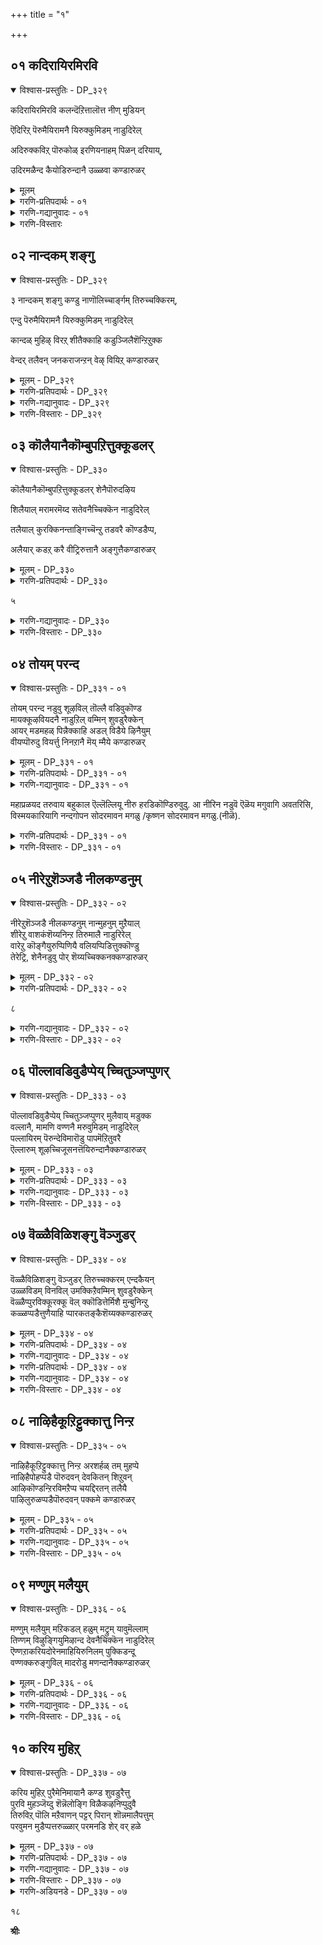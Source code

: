 +++
title = "१"

+++

## ०१ कदिरायिरमिरवि
<details open><summary>विश्वास-प्रस्तुतिः - DP_३२९</summary>

कदिरायिरमिरवि कलन्दॆऱित्तालॊत्त नीण् मुडियन्

ऎदिरिऱ् पॆरुमैयिरामनै यिरुक्कुमिडम् नाडुदिरेल्

अदिरुक्कविऱ् पॊरुकोळ् इरणियनाहम् पिळन् दरियाय्,

उदिरमळैन्द कैयोडिरुन्दानै उळ्ळवा कण्डारुळर्
</details>

<details><summary>मूलम्</summary>

कदिरायिरमिरवि कलन्दॆऱित्तालॊत्त नीण् मुडियन्

ऎदिरिऱ् पॆरुमैयिरामनै यिरुक्कुमिडम् नाडुदिरेल्

अदिरुक्कविऱ् पॊरुकोळ् इरणियनाहम् पिळन् दरियाय्,

उदिरमळैन्द कैयोडिरुन्दानै उळ्ळवा कण्डारुळर्
</details>

<details><summary>गरणि-प्रतिपदार्थः - ०१</summary>

कदिर्= \(असङ्ख्यातवाद\) किरणगळुळ्ळ, आयिरम्= साविर, इरवि= सूर्यरुगळु, कलन्दु= ऒट्टिगॆ कूडि, ऎरित्ताल्= ज्वलिसिदरॆ, \(हेगो अदक्कॆ\), ऒत्त \(समनाद\), नीळ्= बहळ उन्नतवाद, मुडियन्= शिरस्सु \(रूप\)वुळ्ळवनू, ऎदिर्= पोटि, इल्= इल्लद,पॆरुमै= हिरिमॆयुळ्ळवनू, आद, इरामनै= रामनन्नू, अवनु, इरुक्कुम्= रिउव, इडम्= स्थळवन्नू, नाडुदिरेल्= हुडुकुविरादरॆ, अदिरुम्= घल्घलिसुव, कऴिल्= कालिन गॆज्जॆगळन्नु, पॊरु= होराडुवन्थ, \(शक्तिपूर्णवाद\), तोळ्=तोळुगळुळ्ळ, इरणियन्= हिरण्यकशिपुविन, आहम्= ऎदॆयन्नु, पिळन्द= सीळिहाकिद, अरि= नरहरि, आय्= आगि, उदिरम्= \(अवन\)रक्तवन्नु, अळैन्द= अळॆद, कैयोडु= कैगळिन्द, इरुन्दानै= इद्दवनन्नु\(आगि\), उळ्ळ= वास्तववागि, आ= आत्मदल्लि \(आश्चर्यपट्टु\), कण्डार्= कण्डुकॊण्डवरु, उळर्= इद्दारॆ.
</details>

<details><summary>गरणि-गद्यानुवादः - ०१</summary>

असङ्ख्यातवाद किरणगळुळ्ळ साविर सूर्यरुगळु ऒट्टिगॆ कूडि ज्वलिसिदरॆ हेगो अदक्कॆ समनाद उन्नतवाद शिरस्सु \(रूप\) वुळ्ळवनू, पोटि\(साटि\)यिल्लद हिरिमॆयुळ्ळवनू आद श्रीरामनन्नू अवनिरुव स्थळवन्नू हुडुकुविरादरॆ, घल्घलिसुव वीरनादद काल्गॆज्जॆगळन्नु होराडुवन्थ शक्तिपूर्णवाद तोळुगळन्नू उळ्ळ हिरण्यकशिपुविन ऎदॆयन्नु बगॆद \(सीळिद\) नरहरियागि अवन रक्तवन्नळॆद कैगळिन्द इद्दवनन्नागि वास्तववागि आत्मदल्लि आश्चर्यदिन्द कण्डुकॊण्डवरु इद्दारॆ.
</details>

<details><summary>गरणि-विस्तारः</summary>

रामनेनु? नरहरियेनु? रामने नरहरि; नरहरिये राम, इब्बरू ऒन्दे. ऎरडु अवतारगळू ऒब्बने भगवन्तनवु. हागॆये ऒन्दॊन्दु अवतारवु ऒब्ब भगवन्तन रूपविशेषवे. भगवन्त ऒब्बने.उळिदवरु अवनन्नु नानारूपगळल्लि कण्डु अरितु हेळुत्तारॆ. ई वेदवाक्यद सत्यवन्नु आऴ्वाररू इल्लि सारिद्दारॆ.

श्रीरामनो अप्रतिम तेजस्वि . साविर सूर्यरु एककालदल्लि तॊळगि बॆळगिदरॆ, अवर तेजस्सिन ऒट्टु राशियॆल्ला श्रीरामन दिव्य तेजस्सिगॆ समनागदु. रमनु शान्तमूर्ति, सत्यपराक्रम. अवनिगॆ साटि दैववे इल्ल. सामान्यर नडुवॆ सामान्यनन्तॆ इद्दु नडॆदुकॊण्डु ,सत्यवाक्यपरिपालनॆ माडुत्ता तन्न हिरिमॆयन्नु शाश्वतवागि नॆलॆगॊळिसिदवनु श्रीराम.

नरहरियादरो महा उग्ररूपि; अष्टे शान्तनू हौदु. दुष्टनाद हिरण्यकशिपुविगॆ उग्रयमस्वरूपिये. अवनन्नु तन्न तॊडॆय मेलॆये इट्टुकॊण्डु तन्न उगुरुगळिन्दले अवन हॊट्टॆ बगॆदु, अवन हुट्टन्नु अडगिसिद कराळ मूर्ति\! आगले भक्तनाद प्रह्लादनिगॆ अभयवन्नित्त महाकृपासिन्धुवू आ नरहरिये.

भगवन्त तेजस्विगळल्लॆल्ला परमतेजस्वि. श्रीरामचन्द्रनन्तॆ. पराक्रमिगळल्लि नरहरियन्तॆ अमॊत पराक्रमि. हीगॆये भगवन्तन ऒन्दॊन्दु अवतारदल्लू ऒन्दॊन्दु गुणद पारम्यवन्नु नावु कण्डुकॊळ्ळलु साध्य.

आऴ्वाररॆन्नुत्तारॆ- “श्रीरामनन्नू, अवनॆल्लिरुवनॆम्बुदन्नू हुडुकुविरेनु? आ रामने हिन्दॊन्दु कालदल्लि स्वयं नरहरियागि हिरण्यकशिपुविन रक्तवन्नु तन्न कैगळिन्दले अळॆदु सूरॆगॊण्डवनु. रामनू नरहरियू ऒन्दे ऎन्दु वास्तववागि कण्डुकॊण्डवरिद्दारॆ. अवरु \(आ भगवन्तनु\) तन्तम्म हृदयदल्लिये नॆलॆसिद्दारॆन्दू प्रत्यक्षवागि, अनुभवपूर्वकवागि कण्डुकॊण्डवरिद्दारॆ. अन्थवर अनुभववन्नू ज्ञानवन्नू अवरन्तॆ नडॆयुत्ता, गळिसिदल्लिये कण्डुकॊळ्ळि

</details>

## ०२ नान्दकम् शङ्गु
<details open><summary>विश्वास-प्रस्तुतिः - DP_३२९</summary>

३ नान्दकम् शङ्गु कण्डु नाणॊलिच्चार्ङ्गम् तिरुच्चक्किरम्,

एन्दु पॆरुमैयिरामनै यिरुक्कुमिडम् नाडुदिरेल्

कान्दळ् मुहिऴ् विरऱ् शीतैक्काहि कडुञ्जिलैशॆन्ऱिऱुक्क

वेन्दर् तलैवन् जनकराजन्ऱन् वेऴ् वियिऱ् कण्डारुळर्
</details>

<details><summary>मूलम् - DP_३२९</summary>

३ नान्दकम् शङ्गु कण्डु नाणॊलिच्चार्ङ्गम् तिरुच्चक्किरम्,

एन्दु पॆरुमैयिरामनै यिरुक्कुमिडम् नाडुदिरेल्

कान्दळ् मुहिऴ् विरऱ् शीतैक्काहि कडुञ्जिलैशॆन्ऱिऱुक्क

वेन्दर् तलैवन् जनकराजन्ऱन् वेऴ् वियिऱ् कण्डारुळर्

</details>

<details><summary>गरणि-प्रतिपदार्थः - DP_३२९</summary>

नान्दकम्= नन्दकवॆम्ब खड्गवन्नू, शङ्गु= पाञ्चजन्यवॆम्ब शङ्खवन्नू, शण्डु= कौमोदकी ऎम्ब गदॆयन्नू, नाण्=बिल्लिन हुरि, ऒलि= ठेङ्कार माडुव, चार्ङ्गम्= शार्ङ्गवॆम्ब बिल्लन्नू, तिरु=श्रेष्ठवाद \(पवित्रवाद\), चक्किरम्= सुदर्शनवॆम्ब चक्रवन्नू, एन्दु= कैयल्लि धरिसिद, पॆरुमै= हिरिमॆयन्नुळ्ळ, इरामनै=रामनन्नु\(अवनु\), इरुक्कुम्= इरुव, इडम्= स्थळवन्नु, नाडुदिर्= हुडुकुविरा, एलस्वागत. कान्दळ् मुहिऴ् =कॆन्दावरॆ मुकुळ\(मॊग्गु\)दन्तॆ, विरल्= माटवाद बॆरळुगळुळ्ळ, शीतैक्काहि= सीतॆगोस्करवागि, वेन्दर्= राजरुगळ, तलैवन्= राजनाद, जनकराजन् तन्= जनक माहाराजन, वेऴ् वियिल्= यज्ञदल्लि, शॆन्ऱु= होगि, कडु=बहळ कष्टकॊडुव, शिलै= बिल्लन्नु, इऴुक्क= मुरियुवुदन्नु \(मुरिदद्दन्नु\), कण्डार्= कण्णारकण्डवरु, उळर्= इद्दारॆ.
</details>

<details><summary>गरणि-गद्यानुवादः - DP_३२९</summary>

नन्दकवॆम्ब खड्गवन्नू पाञ्चजन्यवॆम्ब शङ्खवन्नू कौमोदकी ऎम्ब गदॆयन्नू बिल्लिन हुरि ठेङ्कार माडुव शार्ङ्गवॆम्ब बिल्लन्नू, पवित्रवाद सुदर्शनवॆम्ब चक्रवन्नू कैयल्लि धरिसिद हिरिमॆयन्नुळ्ळ रामनन्नू अवनिरुव स्थळवन्नू हुडुकुविरा? \(निमगॆ\) स्वागत कॆन्दावरॆय मॊग्गिनन्तॆ \(अन्दवाद मत्तु माटवाद\) बॆरळुगळुळ्ळ सीतॆगोस्करवागि, राजर राजनाद जनकमहाराजन यज्ञदल्लि होगि, कडु कष्टकॊडुव बिल्लन्नु मुरिदिद्दन्नु कण्णार कण्डवरु इद्दारॆ.\(2\)
</details>

<details><summary>गरणि-विस्तारः - DP_३२९</summary>

शङ्ख, चक्र,गदॆ मत्तु खड्ग- इवु पञ्चायुधगळु. क्रमवागि पाञ्चजन्य, सुदर्शन, शार्ङ्ग, कौमोदकि, नन्दक- ई हॆसरुगळुळ्ळ पञ्चायुधगळु महाविष्णुविनवु. नारायण ऎम्ब महाविष्णु धरिसिरुव दिव्यायुधगळु इवे.

४

श्रीरामनादरो नररूपि. सामान्य मानवनन्तॆ हुट्टि,बॆळॆदु हागॆये नडॆदुकॊण्ड महाप्रभु राम. अवन आयुधवॆन्दरॆ ऒन्दे बिल्लु. अदक्कागिये अवनन्नु “कोदण्डराम” ऎनुत्तारॆ. श्रीरामनिगॆ एकपत्नियन्तॆ एकायुधवे.

आऴ्वाररु महाविष्णुविन अवतार स्वरूपियाद श्रीआमनन्नु काणुववरिगू अवनिरुव स्थळवन्नु हुडुकुववरिगू सुस्वागत कोरुत्तारॆ. जनक महाराजन यज्ञशालॆयन्नु प्रवेशिसि, अल्लिद्द शिवधनुस्सन्नु श्रीराम मुरिदिद्दन्नु नोडिदवरिद्दारॆ. आद्दरिन्दन असाधारण सामर्थ्यवन्नू अवन विशिष्ट अवतार स्वरूपवन्नू नम्बतक्कद्दे. कण्डवर अनुभववन्नु तिळिदु, अवर उपदेशवन्नु पडॆदु, रामनन्नु कण्डु, सेवॆ माडि कृतार्थरागतक्कद्दु.

</details>

## ०३ कॊलैयानैकॊम्बुपऱित्तुक्कूडलर्
<details open><summary>विश्वास-प्रस्तुतिः - DP_३३०</summary>

कॊलैयानैकॊम्बुपऱित्तुक्कूडलर् शेनैपॊरुदऴिय

शिलैयाल् मरामरमॆय्द सतेवनैच्चिक्कॆन नाडुदिरेल्

तलैयाल् कुरक्किनन्ताङ्गिच्चॆन्ऱु तडवरै कॊण्डडैप्प,

अलैयार् कडऱ् करै वीट्रिरुत्तानै अङ्गुत्तैकण्डारुळर्

</details>

<details><summary>मूलम् - DP_३३०</summary>

कॊलैयानैकॊम्बुपऱित्तुक्कूडलर् शेनैपॊरुदऴिय

शिलैयाल् मरामरमॆय्द सतेवनैच्चिक्कॆन नाडुदिरेल्

तलैयाल् कुरक्किनन्ताङ्गिच्चॆन्ऱु तडवरै कॊण्डडैप्प,

अलैयार् कडऱ् करै वीट्रिरुत्तानै अङ्गुत्तैकण्डारुळर्

</details>

<details><summary>गरणि-प्रतिपदार्थः - DP_३३०</summary>

कॊलै= कॊल्लुवुदक्कागिये \(नुग्गिबन्द\), यानै= आनॆय कॊम्बु=दन्तगळन्नु, पऱित्तु= मुरिदु हाकि, कूडलर्= कूडबारदवर, शेनै=सेनॆयन्नु, अऴिय= सायुवन्तॆ, पॊरुदु= युद्धमाडि\(होराडि\), शिलैयाल्= बिल्लिनिन्द, मरामरम्=सालवृक्षगळन्नु, ऎय्द= \(बाणवन्नु बिट्टु\) कॆडविद, तेवनै=देवनन्नु, चिक्कॆन= कष्टपट्टु, नाडुदिर्= हुडुकुविरा? एल्= \(निमगॆ\) सुस्वागत, कुरङ्गु= वानरर, इनम्= कुलवॆल्ल, तड= बहळ दॊड्डदाद, अरै= बण्डॆगळन्नु, तलैयाल्= तलॆय मेलॆ, रौङ्गि= हॊत्तु, कॊण्डु= तॆगॆदुकॊण्डु, शॆन्ऱु= होगि, अडैप्प= तुम्बिद\(अडकिद\), अलै= अलॆगळु, आर्= तुम्बिरुव, कडल्= कडलिन, करै= दडदल्लि, वीट्रिरुन्दानै= तङ्गिद्दवनन्नु

अङ्गुत्तै= आ स्थळदल्लिये, कण्डार्= कण्डवरु, उळर्= इद्दारॆ.
</details>

५

<details><summary>गरणि-गद्यानुवादः - DP_३३०</summary>

कॊल्लुवुदक्कागिये नुग्गि बन्द आनॆय दन्तगळन्नु मुरिदु हाकि कूडबारदवराद मल्लर सेनॆयु नाशवागुवन्तॆ होराडि, बिल्लिनिन्द बाणवन्नु बिट्टु सालवृक्षगळन्नु उरुडिसिद देवनन्नु कष्टपट्टु हुडुकुविरा? निमगॆ स्वागत. कपिगळ कुलवॆल्ल दॊड्डदॊड्ड बण्डॆगळन्नु तलॆय मेलॆ हॊत्तु तॆगॆदुकॊण्डु होगि अडकिद, अलॆगळु तुम्बिद कडलिन करॆयल्लि तङ्गिद्दवनन्नु आ स्थळदल्लिये कण्डवरु इद्दारॆ.\(3\)
</details>

<details><summary>गरणि-विस्तारः - DP_३३०</summary>

आनॆय दन्तवन्नु मुरिदद्दू, कूडबारदवराद ऎन्दरॆ कडु शत्रुगळाद मल्लर सेनॆयन्नु निर्मूलगॊळिसिद्दू कृष्णावतारद प्रसङ्गगळु. ऒन्दे बाणदिन्द एळु सालवृक्षगळन्नु हॊडॆदुहाकिद्दु रामावतारद प्रसङ्ग. ऎरडन्नू ऒट्टु माडि हेळिरुवुदर अभिप्राय ऎरडु अवतारगळू ऒब्बने दैवद लीलाविशेषगळु ऎन्दु मनवरिकॆ माडिकॊडुवुदक्कॆ अल्लदॆ, इदन्नु मेलिन्द मेलॆ हेळि मनस्सिनल्लि उळियबहुदाद संशयगळन्नु तॊडॆदुहाकुवुदक्कागि.

प्रसङ्गदल्लि बरुव आनॆ,कुवलयापीड ऎम्बुदु अदो बहळ बलिष्ठवाद रोषद प्राणि. अदक्कॆ शिक्षण कॊट्टद्दु हागॆ. अदर मावटिगनु कंसन आप्तरल्लि ऒब्ब. कंसन आज्ञानुवर्तियागि, कुवलयापीडवन्नु हत्तिहोगि हॆब्बागिलिनल्ले कृष्णन मेलॆ रोषदिन्द अदन्नु नुग्गिसि अवनन्नु कॊन्दुबिडुवुदु उद्देश.आदरॆ अदु सफलवागलिल्ल. अदक्कॆ बदलागि कुवलयापीडवु तन्नदन्तवन्नु कळॆदुकॊण्डु, सत्तितु. मावटिगनिगू अदे गति बन्तु.

मल्लरल्लि मुख्यवादवरु ऐवरु. अवरू कंसन आप्तरु. नुरित मल्लरु.कंसनिन्द प्रेरितरागि, बालकराद बलरामकृष्णर मेलॆ मल्लयुद्धक्कॆ तॊडगि, अवरिब्बरिन्द ऎल्लरू हतरादरु. बाहुबलवन्नु कण्णार कैयार तोरिसि, अप्रतिम वीरनॆन्निसिकॊण्डवनु कृष्ण.

रामनादरो तन्न तोळिन सामर्थ्यवन्नु कैचळकवन्नू तन्न कोदण्डदल्लि तॊट्ट बाणद प्रयोगदिन्द जगत्तिगे विस्मयवन्नुण्टु माडिदनु. ऒन्दु बाणदिन्दले एळु सालवृक्षगळन्नु मुरिदुहाकिदनु.

ई विस्मयकारक सामर्थ्यवन्नु तोरिसतक्क भगवन्तनन्नु अवनिरुव स्थळवन्नू दृढनिश्चयदिन्द श्रद्धाभक्तिगळिन्द कण्डुकॊळ्ळलु आशॆयुळ्ळवरॆल्लरन्नू आऴ्वाररु स्वागतिसुत्तारॆ.

अडगलारद, भोर्गरॆयुव अलॆगळुळ्ळ कडलन्नु अडगिसलॆन्दु

६

श्रीरामनु आ कडल करॆयल्ले मूरुदिनगळ काल दर्भशयन माडिद बळिक,नम्रनागि बन्द समुद्रराजन प्रार्थनॆयन्तॆ, कपिगळिन्द समुद्रक्कॆ सेतुवॆ कट्टिसिद अद्भुतकारियॆनिसिद. आ स्थळदल्ले, रामनन्नु कण्डवरु इद्दारॆ\! ऎन्द बळिक,अवर मातन्नु नम्बबेकु. अदरन्तॆ नडॆदुकॊळ्ळबेकु. हीगॆ, भगवन्तन दिव्यसन्दर्शन तप्पदॆ लभिसुवुदु.
</details>

## ०४  तोयम् परन्द

<details open><summary>विश्वास-प्रस्तुतिः - DP_३३१ - ०१</summary>

तोयम् परन्द नडुवु शूऴविल् तॊल्लै वडिवुकॊण्ड  
मायक्कूऴवियदनै नाडुऱिल् वम्मिन् शुवडुरैक्केन्  
आयर् मडमहळ् पिन्नैक्काहि अडल् विडैये ऴिनैयुम्  
वीयप्पॊरुदु वियर्त्तु निनऱानै मॆय् म्मैये कण्डारुळर्
</details>

<details><summary>मूलम् - DP_३३१ - ०१</summary>

तोयम् परन्द नडुवु शूऴविल् तॊल्लै वडिवुकॊण्ड  
मायक्कूऴवियदनै नाडुऱिल् वम्मिन् शुवडुरैक्केन्  
आयर् मडमहळ् पिन्नैक्काहि अडल् विडैये ऴिनैयुम्  
वीयप्पॊरुदु वियर्त्तु निनऱानै मॆय् म्मैये कण्डारुळर्
</details>

<details><summary>गरणि-प्रतिपदार्थः - DP_३३१ - ०१</summary>

तॊल्लै= बहु पुरातनकालदल्लि, परन्द= ऎल्लॆल्लियू हरडिरुव, तोयम्= नीरिन, नडुवु= नडुवॆ, शूऴविल्= अवतारदल्लि,वडिवुकॊण्ड= रूपवॆत्तिद, मायम्= विस्मयकारियाद, कुऴवि= शिशुवाद, अदनै= अदन्नु, नाडुऱिल्= हुडुकुविरादरॆ, वम्मीन्= बन्निरि; शुवडु= उपायवन्नु, गुरुतन्नु, उरैक्केन्= हेळुत्तेनॆ. अयर्= गोवळर, मडम्= चॆलुवॆयाद, महळ्= मगळाद, पिन्नैक्कू= नप्पिन्नैतायि\(सत्यळिगागि\) आहि=आगि, अडल्= बलिष्ठवाद, विडै= वृषभगळु, एऴिनैयुम्=एळन्नू, वीय=अळॆयुवन्तॆ, पॊरुदु=होराडि, वियर्त्तु= बॆवरि, निन्ऱानै= निन्तवनन्नु, मॆय् म्मैयो= सत्यवगिये, कण्डार्=नोडिदवरु, उळर्=इद्दारॆ.
</details>

<details><summary>गरणि-गद्यानुवादः - DP_३३१ - ०१</summary>

बहु पुरातनकालदल्लि ऎल्लॆल्लियू हरडिरुव नीरिन नडुवॆ अवतरिसि रूपवॆत्तिद विस्मयकारियाद शिशुवन्नु हुडुकुविरादरॆ बन्निरि;उपायवन्नु \(गुरुतन्नु\)हेळुत्तेनॆ. चॆलुवॆयाद गोवळर मगळाद सत्यळिगागि \(नप्पिन्नैरायि\) बलिष्ठवाद एळु वृषभगळन्नू अळियुवन्तॆ होराडि बॆवॆतु निन्तिरुववनन्नु निश्चयवागियू कण्डवरिद्दारॆ.\(4\)
</details>

महाप्रळयद तरुवाय बहुकाल ऎल्लॆल्लियू नीरु हरडिकॊण्डिरुवुदु. आ नीरिन नडुवॆ ऎळॆय मगुवागि अवतरिसि, विस्मयकारियागि नन्दगोपन सोदरमावन मगळु /कृष्णन सोदरमावन मगळु.\(नीळॆ\).

<details><summary>गरणि-प्रतिपदार्थः - DP_३३१ - ०१</summary>

श्रीभूदेवि मनोहरः- \(निळा\) आदरॆ सत्राजिताख्यन मगळु सत्यॆ- सत्यभाम \(आण्डाळ्\) कृष्णन पत्नियरल्लि अष्टमहिषिगळु हॆच्चॆन्दू अदरल्लू भक्तरूपा=रुक्मिणि. प्रेम-सत्यभामॆ इब्बरे हॆच्चॆन्दु भागवतदल्लि विदित. आदरॆ उत्तर भारतदल्लि राधाकृष्णरन्ने \(............\) अन्नुत्तारॆ.
</details>

<details><summary>गरणि-विस्तारः - DP_३३१ - ०१</summary>

७

आलद ऎलॆय मेलॆ मलगिरुववनु भगवन्त. सृष्टियॆल्लवन्नू लयगॊळिसिद बळिकवू उळियुववनु अवनॊब्बने. अवने सत्या. अवने शाश्वत. अवने अनन्त. अवने सर्वशक्त. याव समयदल्लि \(याव रूपबेकॆन्दरॆ अदन्नु धरिसबल्ल\) अवताररूपियागबल्ल. आ भगवन्तन ऎल्ल अवतारगळ उद्देशवू ऒन्दे. दुष्तशिक्षण, शिष्ट रक्षण भूभार हरण.

आऴ्वाररु हेळुत्तारॆ- “अनन्तनू शाश्वतवू आद स्वामियन्नु हुडुकुववरे, इल्लि बन्नि. निमगॆ ऒन्दु उपायवन्नु तिळिसुत्तेनॆ. अदन्नु गमनदल्लिट्टुकॊण्डु नीवु नडॆदिरादरॆ, निम्म गुरियन्नु मुट्टुवुदरल्लि सन्देहविल्ल. भगवन्तनन्नु ऒन्दल्ल ऒन्दु अवतार रूपदल्लि कण्डवरिद्दारॆ. अवन लीलाविनोदगळन्नु कण्णार कण्डु नलिदाडिदवरिद्दारॆ. अवर दारियन्नु नीवू हिडिदिरदरॆ, निमगू आ शाश्वतन दर्शन लभिसुवुदु.” भगवन्तनिगागि कातुरगॊण्डरॆ, अवनु तप्पदॆ लभिसुवनु.

श्रीकृष्णनु एळु गूळिगळ ऎदुरु ऒब्बने निन्तु, होराडि, अवुगळन्नु पळगिसि, बिगिदु, अदर वीर्यशुल्कवाद “सत्यॆ” ऎम्ब चॆलुवॆयन्नु मदुवॆयादनु. आ परि होराडुवाग भगवन्त बहळवागि बॆवतु निन्तनल्ला ऎम्ब कोमल अनुकम्पवन्नु आऴ्वाररु इल्लि व्यक्तपडिसुत्तारॆ.
</details>

## ०५  नीरेऱुशॆञ्जडै नीलकण्डनुम्

<details open><summary>विश्वास-प्रस्तुतिः - DP_३३२ - ०२</summary>

नीरेऱुशॆञ्जडै नीलकण्डनुम् नान्मुहनुम् मुऱैयाल्  
शीरेऱु वाशकंशॆय्यनिन्ऱ तिरुमालै नाडुरिरेल्  
वारेऱु कॊङ्गैयुरुप्पिणियै वलियप्पिडित्तुक्कॊण्डु  
तेरेट्रि, शेनैनडुवु पोर् शॆय्यच्चिक्कनक्कण्डारुळर्
</details>

<details><summary>मूलम् - DP_३३२ - ०२</summary>

नीरेऱुशॆञ्जडै नीलकण्डनुम् नान्मुहनुम् मुऱैयाल्  
शीरेऱु वाशकंशॆय्यनिन्ऱ तिरुमालै नाडुरिरेल्  
वारेऱु कॊङ्गैयुरुप्पिणियै वलियप्पिडित्तुक्कॊण्डु  
तेरेट्रि, शेनैनडुवु पोर् शॆय्यच्चिक्कनक्कण्डारुळर्
</details>

<details><summary>गरणि-प्रतिपदार्थः - DP_३३२ - ०२</summary>

नीर्= \(भगवन्तन श्रीपादतीर्थवाद\) गङ्गॆयन्नु, एऱु=एरिसिकॊण्डिरुव, शॆम्= कॆम्पाद, जडै= जडॆयुळ्ळ, नीलकण्दनुम्= नीलकण्ट्अनाद परशिवनू, नान्मुहनुम्= नाल्मुखनू, मुऱैयाल्= तन्तम्म सम्बन्धवन्नरितवरागि, शीर्= उत्कृष्टवाद, एयि= एरुकण्ठदिन्द, वाशकं= स्तोत्रवन्नु

शॆय्य=माडुवन्तॆ, निन्ऱ= निन्तिरुव, तिरुमालै= लक्ष्मीपतियन्नु, नाडुदिर्= हुडुकुत्तिरुविरा?, एल्= स्वागत, वार्= कुप्पसवन्नु एऱु= बिगिसिरुव, कॊङ्गै= स्तनगळवळाद, उरुपिणियै= रुक्मिणीयन्नु, वलिय= बलवन्तदिन्द, पिडित्तुक्कॊण्डु= हिडिदॆत्तिकॊण्डु, शेर्= रथवन्नु, एट्रि= हत्तिसिकॊण्डु, शेनै= सेनॆय, नडुवु=नडुवॆ, पोर्= युद्धवन्नु, शॆय्य=माडुत्तिरुवाग, चिक्कन=दृढवागि, कण्डार्= कण्डवरु, उळर्=इद्दारॆ.
</details>

८

<details><summary>गरणि-गद्यानुवादः - DP_३३२ - ०२</summary>

गङ्गॆयन्नु एरिसिरुव कॆञ्जड्य नीलकण्ठनाद परशिवनू, नाल्मुखनू तन्तम्मा सम्बन्धवन्नरितवनागि, उत्कृष्टवाद एरुकण्ठदिन्द स्तोत्रमाडुव हागॆ निन्तिरुव लक्ष्मीपतियन्नु हुडुकुत्तिरुविरा? निमगॆ स्वागत. कुप्पसवन्नु बिगिदिरुव स्तनगळ रुक्मिणियन्नु बलवन्तदिन्द हिडिदॆत्तिकॊण्डु रथवन्नु हत्तिसिकॊण्डु सेनॆय नडुवॆ युद्धवन्नु माडुत्तिरुवाग दृढरागि कन्दवरु इद्दारॆ.
</details>

<details><summary>गरणि-विस्तारः - DP_३३२ - ०२</summary>

गङ्गॆयन्नु तन्न जडॆयल्लि कट्टिहाकिद्दरिन्द महॆश्वरनिगॆ “गङ्गाधर” ऎम्ब हॆसरागिदॆ. भगीरथन प्रार्थनॆयन्तॆ बहुरभसदिन्द भूमिगॆ इळियुत्तिद्द देवगङ्गॆयन्नु तदॆदिडुव समर्थ्य महॆश्वरनिगॆ ऒब्बनिगे साध्यवॆन्दु इदरिन्द विदितवायितु. समुद्रमथनदल्लि उद्भविसिद भयङ्करवाद हालाहलवॆम्ब विषवन्नु अदु हरडदन्तॆ, ताने नुङ्गिबिट्टवनु महेश्वरनु. आ विषवु हॊट्टॆगॆ सेरदॆ महेश्वरन कण्ठदल्ले निन्तितु. आद्दरिन्द महेश्वरनु “नीलकण्ठ” \(विषकण्ठ\) नॆन्निसिकॊण्डनु.

ब्रह्मनिगॆ नाल्कु मुखगळु. आद्दरिन्द ब्रह्मनन्नु “चतुर्मुख” ऎन्दू “नाल्मुख”ऎन्दू हॆसरागिदॆ.

लक्ष्मीपतियाद नारायणने परमपुरुषनॆन्दू “परम”नॆन्दू, आद्दरिन्द अवनन्नु “शेषि”यन्दू, उळिद ऎल्लरू “शेष”रॆन्दू हेळुवुदु ऒन्दु तात्त्विक धाटि. इदे “शेष-शेषी” भाव ऎम्बुदु. श्रीमन्नारायणने शाश्वतवादवनु, अवनन्नु मिक्कॆल्लरू आश्रयिसबेकु. ई कारणदिन्द ब्रह्मनू, महेश्वरनू नारायणनन्नू एरुकण्ठदिन्द हॊगळुवुदु.

तात्विकर दृष्टियल्लि हयग्रीव, चतुर्मुख ब्रह्मरू अवतारगळल्ल-नित्य-तत्वान्वॆषणॆगळिगॆ अवर करणॆ ऒदगलु तत्वदल्लि निश्चलतॆ ऒदगि, परतत्त्ववु-दर्शनदल्लि दृढगॊळ्ळबहुदु. \(हयशिरोपाख्यान-नाथमुनिगळ प्रवचन\)

इल्लि कृष्णन वृत्तान्त बन्दिदॆ. शिशुपालनिगॆ रुक्मिणीयन्नु कॊट्टु मदुवॆ माडबेकॆन्दु ऎल्लवू सिद्धवागि, रुक्मिणि तन्न कुलदैवद पूजॆगॆन्दु ऊरहॊरगिन देवालयक्कॆ बन्दु, अल्लिन्द हॊरक्कॆ हॊरटाग बलात्कारवागि अवळन्नु कृष्णनु तन्न रथदल्लि कुळ्ळिरिसिकॊण्डु वेगवागि हॊरटनु. दारियल्लि अवन रथवन्नु अड्डगट्टि युद्धक्कॆ निन्त दॊड्ड

९

शत्रु सैन्यवन्नु कृष्णनॊब्बनॆ ऎदुरिसि होराडिदनु. अवन सामर्थ्यवन्नु कण्णारॆ कण्डवरिद्दारॆ ऎन्नुत्तारॆ आऴ्वाररु. इतररू अवर मार्गवन्नु अनुसरिसि नडॆदु कृतार्थरागबेकॆम्बुदे आऴ्वारर आशय.
</details>

## ०६  पॊल्लावडिवुडैप्पेय् च्चितुञ्जप्पुणर्

<details open><summary>विश्वास-प्रस्तुतिः - DP_३३३ - ०३</summary>

पॊल्लावडिवुडैप्पेय् च्चितुञ्जप्पुणर् मुलैवाय् मडुक्क  
वल्लानै, मामणि वण्णनै मरुवुमिडम् नाडुदिरेल्  
पल्लायिरम् पॆरुन्देविमारॊडु पापमॆऱितुवरै  
ऎल्लारुम् शूऴच्चिजूसनत्तॆयिरुन्दानैक्कण्डारुळर्
</details>

<details><summary>मूलम् - DP_३३३ - ०३</summary>

पॊल्लावडिवुडैप्पेय् च्चितुञ्जप्पुणर् मुलैवाय् मडुक्क  
वल्लानै, मामणि वण्णनै मरुवुमिडम् नाडुदिरेल्  
पल्लायिरम् पॆरुन्देविमारॊडु पापमॆऱितुवरै  
ऎल्लारुम् शूऴच्चिजूसनत्तॆयिरुन्दानैक्कण्डारुळर्
</details>

<details><summary>गरणि-प्रतिपदार्थः - DP_३३३ - ०३</summary>

पॊल्ला= कॆट्ट \(दुष्ट\) वडिवु= रूपवन्नु, उडै= उळ्ळ, पेय् च्चि= राक्षसियु, तुञ्ज= मडियुवन्तॆ, पुणर्= माडुवुदक्कागि, मुलै= \(अवळ\)मॊलॆगॆ, वाय्=बायि हच्चि, मडुक्कवल्लानै=\(हालु\) कुडियबल्लवनन्नु, मा= अद्वितीयवाद, मणि=इन्द्रनीलमणिय, वण्णनै=बण्णदवनन्नु, मरुवुम्= अवनॊडनॆ ऒन्दागुव\(अवनन्नु सेरुव\), इडम्= स्थळवन्नु, नाडुदिर्= हुडुकुविरा? एल्= \(निमगॆ\)स्वागत, पल्= हलवु, आयिरम्=साविर, पॆरु= हिरिमॆय, देव्मारोडु= देवियरॊडनॆ, पौव= समुद्रवु, ऎऱि= बडियुव, तुवरै= द्वारकॆयल्लि, ऎल्लारुम्= अष्टु जनरू, शूऴ= कूडि, ज्ञासनत्ते= सिंहासनद मेलॆ, इरुन्दानै= कुळितिद्दवनन्नु, कण्डार्= कण्डवरु, उळर्= इद्दारॆ.
</details>

<details><summary>गरणि-गद्यानुवादः - DP_३३३ - ०३</summary>

दुष्ट रूपवन्नुळ्ळ राक्षसियु मडियुवन्तॆ माडुवुदक्कागि अवळ मॊलॆगॆ बायिहच्चि हालु कुडिय बल्लवनन्नु अद्वितीयवाद इन्द्रनीलमणिय बण्णदवनन्नु सेरुव स्थळवन्नु हुडुकुत्तिरुविरा? निमगॆ स्वागत. हलवु साविर सङ्ख्यॆय देवियरॊडनॆ समुद्रवु अप्पळीसुव द्वारकॆयल्लि अष्टु जनरू कूडि सिंहासनद मेलॆ आसीननादवनन्नु कण्डवरु इद्दारॆ.
</details>

<details><summary>गरणि-विस्तारः - DP_३३३ - ०३</summary>

१०

दुष्ट रूपिणियाद राक्षसि पूतनि. अवळू कंसनिन्द प्रेरितळागि बहळ ऎळॆय मक्कळन्नॆल्ला अवक्कॆ विषद हालन्नूडिसि कॊल्लुत्ता बन्दळु. गोकुलदल्लि श्रीकृष्णनन्नु ऎत्तिकॊण्डु हालन्नूडिसलु यत्निसिदाग अवळ मॊलॆगॆ बायिहच्चि विषद हालिनॊडनॆ अवळ प्राणवन्नू हीरिद अद्भुतकारि कृष्ण.

कृष्णन मैबण्ण विशिष्ट रीतियदु. इन्द्रनीलमणिय बण्णद्दु. आद्दरिन्द अवनु “मणिवण्णनु”

नरकासुरनन्नु वधिसिद बळिक अवनु सॆरॆयल्लिट्टिद्द हदिनारु साविर राजपुत्रियरन्नु सॆरॆयिन्द पारुमाडिदनु कृष्ण. आ राजपुत्रियरु तम्मन्नु बन्धनदिन्द बिडिसिदवनन्ने कृतज्ञतॆयिन्द वरिसिदरु. अवरॆल्लरन्नू कृष्णनु द्वारकॆगॆ करॆतन्दु यथोक्तवागि अल्लि मदुवॆयादनु.

द्वारकॆयन्नु समुद्रमध्यदल्लि कट्टिद्दरिन्द, अदन्नु समुद्रद अलॆगळु बिडदॆ अप्पळिसुत्तले इरुत्तवॆ.
</details>

## ०७  वॆळ्ळैविळिशङ्गु वॆञ्जुडर्

<details open><summary>विश्वास-प्रस्तुतिः - DP_३३४ - ०४</summary>

वॆळ्ळैविळिशङ्गु वॆञ्जुडर् तिरुच्चक्करम् एन्दकैयन्  
उळ्ळविडम् विनविल् उमक्किऱैवम्मिन् शुवडुरैक्केन्  
वॆळ्ळैप्पुरविक्कूरक्कू वॆल् क्कॊडित्तेर्मिशै मुन्बुनिन्ऱु  
कळ्ळप्पडैत्तुणैयाहि प्पारकतङ्कैशॆय्यक्कण्डारुळर्
</details>

<details><summary>मूलम् - DP_३३४ - ०४</summary>

वॆळ्ळैविळिशङ्गु वॆञ्जुडर् तिरुच्चक्करम् एन्दकैयन्  
उळ्ळविडम् विनविल् उमक्किऱैवम्मिन् शुवडुरैक्केन्  
वॆळ्ळैप्पुरविक्कूरक्कू वॆल् क्कॊडित्तेर्मिशै मुन्बुनिन्ऱु  
कळ्ळप्पडैत्तुणैयाहि प्पारकतङ्कैशॆय्यक्कण्डारुळर्
</details>

<details><summary>गरणि-प्रतिपदार्थः - DP_३३४ - ०४</summary>

वॆळ्ळै विळि= बिळुपिनल्लि बिळुपॆन्निसिद, शङ्गु= शङ्खवन्नू, वॆम्=तीक्ष्णवाद, शुडर्= प्रकाशवन्नुळ्ळ, तिरु= पवित्रवाद, चक्करम्= चक्रवन्नु, एन्द= धरिसिरुव, कैयन्= कैयवनाद स्वामियु, उळ्ळ= इरुव, विडम्= स्थळवन्नु, विनविल्= केळुविरादरॆ, वम्मीन्= बन्नि, उमक्कु= निमगॆ, इऱै=उत्तरवन्नू, शुवडु= उपायवन्नू\(गुरुतन्नू\) उरैक्केन्= हेळुत्तेनॆ. वॆळ्ळै= बिळिय बण्णद, पुरवि= कुदुरॆगळन्नू, कुरक्कु= कपिय, वॆल्=बिळिय, कॊडि= ध्वजवन्नू उळ्ळ, तेर्= तेरिन
</details>

<details><summary>गरणि-गद्यानुवादः - DP_३३४ - ०४</summary>

११
</details>

<details><summary>गरणि-प्रतिपदार्थः - DP_३३४ - ०४</summary>

मिशै= मुम्भागदल्लि, मुन्बु= मुन्दुगडॆ निन्ऱु=निन्तुकॊण्डु, तुणै= सहायकनु \(जॊतॆगार\), आहि=आगि, कळ्ळम्=वञ्चनॆ, मोसगळिन्द कूडिद, पडै= सैन्यवुळ्ळ, पारदम्= महाभारत युद्धवन्नु, शॆय्य=नडसुत्तिरुवुदन्नु, कण्डार्= प्रत्यक्षवागि कण्डवरु, उळर्= इद्दारॆ.
</details>

<details><summary>गरणि-गद्यानुवादः - DP_३३४ - ०४</summary>

अच्च बिळुपाद शङ्ख्हवन्नू तीक्ष्णवाद प्रकाशवन्नुळ्ळ पवित्रवाद चक्रवन्नू कैगळल्लि धरिसिरुव स्वामि इरुव स्थळवन्नु केळुविरादरॆ बन्नि. निमगॆ उत्तरवन्नू उपायवन्नू ।\(हॆग्गुरुतन्नु\) हेळुत्तेनॆ. बिळियबण्णद कुदुरॆगळन्नू कपिय लाञ्छनद बिळिय ध्वजवनन्नू उळ्ळ रथद मुम्भागदल्लि मुन्दुगडॆये निन्तुकॊण्डु \(रथिकनिगॆ\)सहायकनागि वञ्चनॆ मोसगळिन्द तुम्बिद सैन्यवुळ्ळ महाभारतयुद्धवन्नु नडसुत्तिरुवुदन्नु प्रत्यक्षवागि कण्डवरु इद्दारॆ.\(7\)
</details>

<details><summary>गरणि-विस्तारः - DP_३३४ - ०४</summary>

“देवरु हेगिद्दानॆ? अवनॆल्लिद्दानॆ” ऎम्बुदु जनर सामान्यवाद प्रश्नॆ. “निम्म प्रश्नॆगळिगॆ उत्तरवन्नू, देवरन्नु कण्डुकॊळ्ळुव उपायवन्नू ऎन्दरॆ हॆग्गुरुतन्नु तिळिसुत्तेनॆ, बन्नि”- हीगॆ आऴ्वाररु अवरन्नु आदरदिन्द करॆयुत्तारॆ. अधर्म नडॆयुव कडॆगलल्लॆल्ला दुष्टरिरुव कडॆगळलॆल्ला अधर्मवन्नु निर्मूल माडुवुदक्कू दुष्टरन्नु निग्रहिसुवुदक्कू सिद्धवागि देवरिद्दानॆ. ऒन्दु कैयल्लि शङ्ख्हवन्नू इन्नॊन्दु कैयल्लि चक्रवन्नू हिडिदु कादु निन्तिद्दानॆ. शङ्खदिन्द दुष्टरिगॆ अधर्मिगळिगॆ ऎच्चरिकॆ कॊडुवुदक्कॆ. चक्रदिन्द अवरन्नु तरिदु हाकुवुदक्कॆ. हीगॆ भगवन्तनन्नु काणलु आगदॆन्दरॆ, महाभारत युद्ध नडॆद कालदल्लि अवनिद्द रीतियन्नु नॆनपिगॆ तन्दुकॊळ्ळबहुदु. आग, बिळिय बण्णद कुदुरॆगळन्नु हूडिद्द, कपिध्वजवन्नु हारिसिद्द अर्जुनन रथद मुम्भागदल्लि मुन्दुगडॆये अवनिगॆ सारथियागि सहायकनागि निन्तु वञ्चनॆ मोसगळिन्द तुम्बिद्द सैन्यवन्नु निर्मूलनगॊळिसि धर्मरक्षणॆ माडिद्दन्नु कण्णार कण्डवरु इद्दारॆ. अवर मातन्नु नम्बि, देवरल्लू नम्बुगॆयिट्टु नडॆदुकॊण्डरॆ, अवनु नमगू निजवागियू बॆम्बल नीडुत्तानॆ. नम्म सङ्कटवन्नु निवारिसुत्तानॆ. कपट वञ्चनॆगळिन्द नम्मन्नु पारु माडुत्तानॆ. इदु सत्य- ऎन्नुत्तारॆ आऴ्वाररु.

१२
</details>

## ०८  नाऴिहैकूऱिट्टुक्कात्तु निन्ऱ

<details open><summary>विश्वास-प्रस्तुतिः - DP_३३५ - ०५</summary>

नाऴिहैकूऱिट्टुक्कात्तु निन्ऱ अरशर्हळ् तम् मुहप्पे  
नाऴिहैपोहप्पडै पॊरुदवन् देवकितन् शिऱुवन्  
आऴिकॊण्डन्ऱिरविमऱैप्प चयद्दिरतन् तलैयै  
पाऴिलुरुळप्पडैपॊरुदवन् पक्कमे कण्डारुळर्
</details>

<details><summary>मूलम् - DP_३३५ - ०५</summary>

नाऴिहैकूऱिट्टुक्कात्तु निन्ऱ अरशर्हळ् तम् मुहप्पे  
नाऴिहैपोहप्पडै पॊरुदवन् देवकितन् शिऱुवन्  
आऴिकॊण्डन्ऱिरविमऱैप्प चयद्दिरतन् तलैयै  
पाऴिलुरुळप्पडैपॊरुदवन् पक्कमे कण्डारुळर्
</details>

<details><summary>गरणि-प्रतिपदार्थः - DP_३३५ - ०५</summary>

नाऴिहै= कालवन्नु, कूऱु= विभाग, इट्टु= माडिकॊण्डु, कात्तु= कावलागि, निन्ऱ= निन्त, अरशर्हळ् तम्= राजरुगओळ, मुहप्पे= ऎदुरल्लिये, नाऴिहै= हॊत्तु, पोह= होगुवन्तॆ, पडै= तन्न आयुधवन्नु, पॊरुदवन्= जोडिसिदवनू, देवकि तन् =देवकिय, शिऱुवन्=मगनू\(इरुवुदॆल्लि ऎन्दरॆ\), अन्ऱु= आ दिवस, आऴि= चक्रायुधवन्नु, कॊण्डु= ऎत्तिकॊण्डु, इरवि= सूर्यनन्नु, मऱैप्प= मरॆमाडलु, चयत्तिरतन्= जयद्रथन ,तलैयै= तलॆयन्नु, पाऴिल्= स्नानघट्टदल्लि \(नदिय तीरदल्लि\), उरुळ= बीळुवन्तॆ, पडै= आयुधवन्नु, पॊरुदवन्= प्रयोघिसिदवन, पक्कमे= मग्गुलल्ले, कण्डार्= कण्डवरु, उळर्= इद्दारॆ.
</details>

<details><summary>गरणि-गद्यानुवादः - DP_३३५ - ०५</summary>

कालवन्नु विभागमाडिट्टुकॊण्डु कावलागि निन्त राजरुगळ ऎदुरल्लिये हॊत्तु होगुवन्तॆ तन्न आयुधवन्नु जोडिसिदवनू देवकिय मगनू\(इरुवुदॆल्लि ऎन्दरॆ\), आ दिवस चक्रायुधवन्नु ऎत्तिकॊण्डु सूर्यनन्नु मरॆमाडलु, जयद्रथन तलॆयन्नु स्नानघट्टदल्लि\(नदियतीरदल्लि\) बीळुवन्तॆ आयुधवन्नु प्रयोगिसिदवन मग्गुलल्ले कण्डवरु इद्दारॆ.\(8\)
</details>

<details><summary>गरणि-विस्तारः - DP_३३५ - ०५</summary>

महाभारत युद्धद हदिमूरनॆय दिन. अर्जुनन मग अभिमन्यु चक्रव्यूहदल्लि नुग्गि बहळ पराक्रमदिन्द युद्धमाडिद. बळिक हिन्दिरुगि बरुवुदन्नु तिळियदये, हलवारु नुरितवीररिन्द सुत्तुवरियल्पट्टु एकाङ्गियागिये अवनु युद्ध माडुत्ता जयद्रथनिन्द हतनाद दिन अदु. ई विषय अर्जुननिगॆ तडवागि तिळियितु. अन्दु अवनु निवात

१३

कवचरन्नु अडगिसलु बहळ दूर होगलेबेकागित्तु. होगिद्द मगन मरणवार्तॆयन्नु तिळिद कूडले अर्जुननिगॆ बहळ सङ्कटवायितु. कडुकोप बन्तु. आ क्षणदल्लि शपथ माडिबिट्ट, “नन्न मगनन्नु कॊन्दवन तलॆयन्नु नाळॆयदिन सूर्यास्तदॊळगॆ तॆगॆदुबिडुत्तेनॆ. इल्लवादरॆ, अग्निप्रवॆश माडुत्तेनॆ.”इदरिन्द दुर्योधनन कडॆयवरिगॆल्ल सन्तोषवायितु. हेगादरू माडि आ रात्रि मत्तु मरुदिनद सूर्यस्तदवरॆगॆ जयद्रथनन्नु अर्जुननिन्द कापाडिबिट्टरॆ अर्जुन तानागि सायुवनु. इदरिन्द तमगॆ मेलागुवुदुदॆन्दु योचिसिदरु. ऒन्दु आळवाद कन्दकदल्लि जयद्रथनन्नु बच्चिट्टरु. आ रात्रि मत्तु मरुदिनद सञ्जॆयवरॆगॆ कालवन्नु तम्मतम्मल्लि हञ्चिट्टुकॊण्डु द्र्योधनादिगळुक् कावलु निन्तरु. रात्रि कळॆयितु. बॆळकु हरियितु. हागॆये हॊत्तु कळॆयुत्ता बन्तु. अर्जुननिगॆ जयद्रथन सुळिवु सिक्कले इल्ल. आग अवन सारथियू बॆम्बलिगनू आद कृष्णनु ऒन्दु चमत्कारवन्नु नडसिद. तन्न चक्रायुधवन्नु सूर्यनिगॆ अड्डवागि इरिसिद. ऎल्लरिगू सूर्यस्यवादन्तॆये तोरितु. अर्जुननु तन्न शपथवन्नु साधिसलारदॆ अग्निप्रवेशक्कॆ अणिमाडिकॊळ्ळूत्तिद्द. सम्जॆयायितल्ल इन्नु तनगेनु भय ऎन्दु जयद्रथनु तन्न गोप्यस्थळदिन्द अर्जुनन अग्निप्रवॆशवन्नु नोडि नलियलु हॊरक्कॆ बन्द. कूडले कृष्णनु अर्जुननिगॆ आज्ञॆमाडिदनु- “बेग अस्त्रवन्नु तॊडु. जयद्रथन तलॆयन्नु छेदिसुवन्तॆयू अदन्नु हागॆये ऎत्तिकॊण्डु होगुवन्तॆयू नदिय तीरदल्लि सायङ्कालद अर्घ्यवन्नु कॊडलोस्कर सिद्धवागिद्द अवन तन्दॆय बॊगसॆयल्लि अदन्नु हाकुवन्तॆयू अदन्नु अभिमन्त्रिसु.” अर्जुन हागॆये सिद्धनाद कूडले कृष्णनु तन्न चक्रायुधवन्नु हिन्दक्कॆ तॆगॆदुकॊण्डुबिट्टनु. आग सूर्य मुळुगुवुदक्कॆ ऎरडु घळीगॆ उळिदित्तु. ऎल्लरू कण्डु बॆरगादरु. आ वेळॆगॆ अर्जुनन अम्बु जयद्रथन तलॆयन्नु कत्तरिसिकॊण्डु होगि सरियागि अवन तन्दॆय बॊगसॆयल्लि हाकितु. हिन्दुमुन्दु नोडदॆ अदन्नु अवनु कॆळक्कॆ कॆडविदनु. “नन्न मगन तलॆयन्नु यारु नॆलक्कॆ बीळिसुत्तारो अवन तलॆ साविर होळागलि” ऎम्ब अवन मातु अवनिगे फलिसितु. श्रीकृष्णन ई चमत्कारदिन्द अर्जुन उळिदुकॊण्ड. इदु ई पाशुरदल्लि बरुव सन्दर्भद कतॆ.

महाभारतद्दु निज आदरू कोटिसूर्य/सहस्र सूर्यरन्तॆ प्रकाशमानवाद चक्रदिन्द कत्तलायितॆम्बुदु सोजिग. “दैवसङ्कल्प गुप्तगामिनि ऎम्बुदक्कॆ निदर्शन- अभिमन्युविन सावु.

ममप्राणाहि पाण्डवाः ऎम्बुदन्नु नर-नारायणावतारिकरु कृष्नार्जुनरु ऎम्बुदन्नु दृढपडिसिदॆ ई निदर्शन.

आऴ्वाररु हेळुत्तारॆ विस्मयकारक चातुर्यगळन्नु तोरिसुव भगवन्तनन्नु हुडुकुविरादरॆ, अवनु अर्जुनन मग्गुलल्ले इरुवुदन्नु कण्डवरु इद्दारॆ. अवर मार्गवन्नु अनुसरिसि अवरन्तॆ

१४

नीवू भगवन्तनन्नु नोडबल्लिरि.
</details>

## ०९  मण्णुम् मलैयुम्

<details open><summary>विश्वास-प्रस्तुतिः - DP_३३६ - ०६</summary>

मण्णुम् मलैयुम् मऱिकडल् हळुम् मट्रुम् यावुमॆल्लाम्  
तिण्णम् विऴुङ्गियुमिऴान्द देवनैचिक्कॆन नाडुदिरेल्  
ऎण्णऱाकरियदोरेनमाहियिरुनिलम् पुक्किडन्दू  
वण्णक्करुङ्गुविल् मादरोडु मणन्दानैक्कण्डारुळर्
</details>

<details><summary>मूलम् - DP_३३६ - ०६</summary>

मण्णुम् मलैयुम् मऱिकडल् हळुम् मट्रुम् यावुमॆल्लाम्  
तिण्णम् विऴुङ्गियुमिऴान्द देवनैचिक्कॆन नाडुदिरेल्  
ऎण्णऱाकरियदोरेनमाहियिरुनिलम् पुक्किडन्दू  
वण्णक्करुङ्गुविल् मादरोडु मणन्दानैक्कण्डारुळर्
</details>

<details><summary>गरणि-प्रतिपदार्थः - DP_३३६ - ०६</summary>

मण्णुम्= भूमियन्नु, मलैयुम्= पर्वतगळन्नु, मऱ=कॆळगु मेलागुव, कडल् हळुम्= सागरगळन्नू, मट्रुम्= मत्तु\(मिक्क\), यावुम्= यावयावुदु इदॆयो, ऎल्लाम्=अवॆल्लवन्नू, तिण्णम्=निश्चयवागि, विऴिङ्गि= नुङ्गि हाकि, उमिऴ्न्द= \(समय बन्दाग\) हॊरहाकिद, देवनै= देवनन्नु, चिक्कॆन= दृढवागि, नाडुदिर्= हुडुकुत्तिरुविरा? एल्= स्वागत, ऎण्णऱाक्कू= योचनॆगॆ, अरियदु= असाध्यवाद, ओर्= ऒन्दु, ओनम् आहि= वराहनागि, पुहुन्दु= नीरिनल्लि ऒळहॊक्कु, इरुनिलम्= नीरिनल्लि अडगिरुव विशालवाद भूमियन्नु, इडन्दु= अदर स्थदल्लि इट्टु, वण्णम्=सॊबगिनिन्द कूडिद, करु= कप्पगिरुव, कुऴल्= तलॆगूदलिन, मादरोडु= भूदेवियॊडनॆ, मणन्दानै= लग्नवादवनन्नु, कण्डार्= कण्डवरु, उळर्= इद्दारॆ.
</details>

<details><summary>गरणि-गद्यानुवादः - DP_३३६ - ०६</summary>

भूमियन्नु पर्वतगळन्नु कॆळगुमेलागुव कडलुगळन्नु मत्तुमिक्क एनेनिदॆयो अदॆल्लवन्नु निश्चयवागि नुङ्गिबिट्टु, \(समयवॊदगिदाग\) अवुगळन्नॆल्ला हॊरहाकिद देवरन्नु दृढवागि हुडुकुविरा? निमगॆ स्वागत. योचनॆगॆ असाध्यवाद ऒन्दु वराह रूपवन्नु तळॆदु नीरिनल्लि ऒळहॊक्कु नीरिनल्लि अडगिरुव विशालवाद भूमियन्नु अदर स्थानदल्लिट्टु, सॊबगिन करिय तलॆगूदलिन भूदेवियॊडनॆ लग्नवादवनन्नु कण्डवरु इद्दारॆ.\(9\)
</details>

<details><summary>गरणि-विस्तारः - DP_३३६ - ०६</summary>

देवरु ऎन्थवनु? देवरन्नु नोडबहुदे? ई प्रश्नॆगळिगॆ इल्लि उत्तर दॊरकुत्तदॆ. देवरु अप्रतिम समर्थ. अवनु सृष्टिकर्तनू

१५

हौदु, लयकर्तनू हौ. लयकर्तनागि भूमियन्नु पर्वतगळन्नू भयङ्कर रूपदल्लि कॆळगुमेलागि उरुळुव कडलुगळन्नू मिक्क ऎल्लवन्नू चिक्कदु दॊड्डदु ऎन्नदॆ तानेनुङ्गि बिडुत्तानॆ. ऎल्लवन्नू तन्न हॊट्टॆयल्लि अडकमाडि इट्टुकॊण्डिरुत्तानॆ. आग ऎल्लॆल्लू नीरे नीरागि इरुत्तदॆ. निद्दॆ ऎम्बुदनरियॆ, सुखलेपविल्लॆनगॆ सज्जनर, भक्तर निद्रॆय् परमात्मनिगॆ आरोपित- ऎन्नुवरु. मनुष्यरिगॆ सुषुप्तावस्थॆयल्लि आत्म-परमात्मर एकीकरणवॆन्नुवरु. प्रळयदल्लू मार्कण्डेयरिगॆ दर्शन.इन्तॆन्दु तिळिसुवनु.

बहुकाल आ स्थितिये इरुवुदु. आग देवरु नीरिन मेकॆ सण्ण शिशुविन रूपद तळॆदु आलदॆलॆय मेलॆ मलगि योग निद्रॆयल्लिरुत्तानॆ. अनन्तर, देवरु मत्तॆ सृष्टि माडबेकॆम्ब सङ्कल्प माडुत्तानॆ. आग, भगवन्त तानु अडगिसि इट्टुकॊण्डिरुव समस्तवस्तुगळन्नू मत्तॆ हॊरक्कॆ हाकुत्तानॆ. इदॆल्ल भगवन्तनिगॆ लीलॆ\! इदक्कॆ निदर्शनवो ऎम्बन्तॆ इदॆ भगवन्तन आदिवराह अवतार. यारू ऎणिसलागदन्थ वराहरूपवन्नु भगवन्त तळॆद. हिरण्याक्षनॆम्ब दुष्टराक्षसनन्नु विस्तारवाद ई भूमियन्नु अपहरिसिकॊण्डु नीरिनॊळक्कॆ इळिदु अदरल्लि ऎल्लियो भूमियन्नु अडगिसिबॊट्टनु. आग अवतारवॆत्तिद आदिवराह मूर्ति नीरिनॊळगॆ नुग्गि अडगिकॊण्डिद्द हिरण्याक्षनन्नु कॊन्दु, भूमियन्नु तन्न कोरॆदाडॆगळिन्द ऎत्ति मेलक्कॆ तन्दु मत्तॆ अदर स्थानदल्लि नॆलॆगॊळिसिदनु. ई उपकारवन्नु स्मरिसि भूदेवि भगवन्तन्ने वरिसि मदुवॆयादळु. हागॆ, भगवन्तनन्नु कण्णार कण्डवरिद्दारॆ. अवर मातन्नु नम्बि, दृढभक्तियिन्द देवरन्नु हुडुकिदरॆ देवरु खण्डितवागि काणिसुवनु. इदक्कॆ सन्देहवे इल्ल.
</details>

## १०  करिय मुहिऱ्

<details open><summary>विश्वास-प्रस्तुतिः - DP_३३७ - ०७</summary>

करिय मुहिऱ् पुरैमेनिमायानै कण्ड शुवडुरैत्तु  
पुरवि मुहञ्जॆय्दु शॆन्नॆलोङ्गि विळैकऴनिप्पुदुवै  
तिरुविऱ् पॊलि मऱैवाणन् पट्टर् पिरान् शॊन्नमालैपत्तुम्  
परवुमन मुडैप्पत्तरुळ्ळार् परमनडि शेर् वर् हळे
</details>

<details><summary>मूलम् - DP_३३७ - ०७</summary>

करिय मुहिऱ् पुरैमेनिमायानै कण्ड शुवडुरैत्तु  
पुरवि मुहञ्जॆय्दु शॆन्नॆलोङ्गि विळैकऴनिप्पुदुवै  
तिरुविऱ् पॊलि मऱैवाणन् पट्टर् पिरान् शॊन्नमालैपत्तुम्  
परवुमन मुडैप्पत्तरुळ्ळार् परमनडि शेर् वर् हळे
</details>

<details><summary>गरणि-प्रतिपदार्थः - DP_३३७ - ०७</summary>

करिय= मळॆगालद, मुहिल्= मुगिलिन, पुरै= हागॆ, मेनि= शरीरवुळ्ळ, मायनै= अद्भुतकारियन्नु, कण्ड= प्रत्यक्षवागि नोडिद, शुवडु= हॆग्गुरुतन्नु, उरैत्तु= विवरिसि, पुरवि= कुदुरॆयन्तॆ, मुहं= मुखवन्नु, शॆय्दु= माडिकॊण्डु, शॆन्नॆल्= कॆम्बत्तवु \(पैरु\), ओङ्गि= ऎत्तरवागि, विळै=बॆळॆयुव, कऴनि= गद्दॆगळ, पुदुवै= श्रीविल्लिपुत्तूरिन, तिरुविल्= सौन्दर्य\(ऐश्वर्य\)दल्लि, पॊलि= बॆळगुत्तिरुव, मऱै= वेदविद्यॆय, वाणन्=उद्योग नडसुववराद, पट्टर् पिरान्= हिरियभट्टरु विष्णुचित्तरु\), शॊन्न= हेळिद, मालै=पाशुरमालॆ, पत्तुम्= हत्तन्नू, परवुम्= हरडुव \(प्रचुरपडिसुव\), मनम्= मनस्सन्नु उडै= उळ्ळ, पत्तर्= भक्तरागि, उळ्ळार्= इरुववरु, परमन्= परमन, अडि= पादगळन्नु शेर्वर् हळे= सेरुववरे आगुत्तारॆ.
</details>

<details><summary>गरणि-गद्यानुवादः - DP_३३७ - ०७</summary>

कार्मुगिलिन हागॆ देहकान्तियुळ्ळ अद्भुतकारियन्नु प्रत्यक्षवागि कण्ड हॆग्गॆरुतन्नु विवरिसि, कुदुरॆयन्तॆ मुखमाडिकॊण्डु, कॆम्बत्तद पैरु ऎत्तरवागि बॆळॆयुव गद्दॆगळ श्रीविल्लिपुत्तूरिन सॊबगु सिरियल्लि बॆळगुत्तिरुव वेदविद्यॆय उद्योगनडसुव हिरियभट्टरु हेळिद पाशुरमालॆ हत्तन्नू हरडुव इच्छॆयुळ्ळ भक्तरागिरुववरु परमन अडिगळन्नु सेरुववरे आगुत्तारॆ. \(10\)
</details>

<details><summary>गरणि-विस्तारः - DP_३३७ - ०७</summary>

इदु ई तिरुमॊऴिगॆ फलश्रुति. नीलमेघश्यामनॆन्दु अन्वर्थनामद श्रीकृष्णरूपियाद भगवन्तनु कृष्णावतारदल्लू अवन इतर अवतारगळल्लू विस्मय तरुव, अद्भुत कार्यगळन्नु नडसि जगत्तिगॆ तोरिसिदनल्लवे? अवुगळल्लि ऒन्दॊन्दू भगवन्तनन्नु कण्डुकॊळ्ळुवुदक्कॆ हॆग्गुरुतु इद्दन्तॆ. भगवदवतारगळन्नू अवुगळ हॆग्गळिकॆगळन्नू मेलिन्द मेलॆ स्मरिसुत्ता, हाडुत्ता हॊगळुत्ता बरुवुदरिन्द भगवन्तनल्लि भक्तिबेरूरुवुदु.

भगवन्तनन्नू अवन माळ्कॆयन्नू कण्णार कण्डु नलिदवरु इद्दारॆ. अवन मग्गुलल्ले इद्दु सेवॆ नडसिदवरिद्दारॆ. अवनिन्द ऒत्तासॆपडॆदवरन्तू हेळतीरदष्टु मन्दि. अवरॆल्लरू दृढभक्तरे. अवर मातन्नु नम्बबेकु. नम्बिकॆ हॊरतु दृढवाद भक्तिनॆलॆगॊळ्ळुवुदक्कॆ अवकाशविल्ल.

बेरूरिद नम्बिकॆयिन्द, निच्चळ मनदिन्द, अनन्यभक्तियिन्द देवरन्नु आश्रयिसिदरॆ, देवर सान्निध्य लभिसुवुदु निश्चय. आऴ्वारर हत्तुपाशुरगळल्लि मेलिन अवकशगळॆल्लवू दॊरकुत्तवॆ. आ हत्तु पाशुरगळल्लियू देवरिद्दानॆ. अवनन्नु नोडिदवरिद्दारॆ. अवनन्नु कण्डुकॊण्डवरिद्दारॆ. अवन अद्भुतलीलॆगळन्नु नोडि, तिळिदु, नलिदवरिद्दारॆ-“ ऎन्दु ऒत्तिऒत्ति हेळुवुदरिन्द देवरिद्दानॆ ऎम्बुदरल्लि नम्बिकॆ दृढगॊळ्ळुत्तदॆ.

देवरन्नु कण्ड भक्तरु नडॆद हॆद्दारियन्ने ऒम्मानदिन्द अनुसरिसिदरॆ, नमगू भगवन्तन सन्दर्शन लभिसुवुदरल्लि सन्देहविल्ल. अल्लदॆ, नावु पडॆदुकॊण्ड भगवद्भक्तियन्नु आ मार्गवन्नु इतररल्लि धैर्यवागि हरडबहुदु. इतररन्नू भगवन्तनत्त

१७

नडसबहुदु. पाशुरगळल्लि हॆग्गॆरुतुगळन्नु हेळिरुवुदर उद्देशवे इदु.

कॆम्बत्तद गद्दॆगळ सॊबगिन सिरियिन्द शोभिसुव श्रीविल्लिपुत्तूरिनल्लि स्वामि वटपत्रशायिय नित्यसेवॆ माडुव वेदविद्यॆयन्नु प्रचुरपडिसुव, विनयसम्पन्नराद, हिरिय भट्टराद पॆरियाऴ्वाररु भक्तिपरवशरागि हाडिरुव ई पाशुरमालिकॆयन्नु तिळिदु, हरडुव बक्तरॆल्लरू “परम”न अडिगळन्नु सेरुत्तारॆ. इदे भक्तिय सदाशय. इदे भक्तिय गुरि मत्तु इदे भक्तिय अन्तिम फल.

“कुदुरॆयन्तॆ मुख माडिकॊण्डु” ऎम्बुदक्कॆ “तलॆयन्नु तग्गिसिकॊण्डु” ऎन्दरॆ “नम्रतॆयिन्द कूडि” ऎन्दु अर्थ बरुत्तदॆ.
</details>

<details><summary>गरणि-अडियनडे - DP_३३७ - ०७</summary>

......................... नान्दकम्, कॊलै, तोयम्, नीरेऱु, पॊल्ला, वॆळ्ळै, नाऴिहै, मण् \(अमल्बा\)
</details>

१८

**श्रीः**
